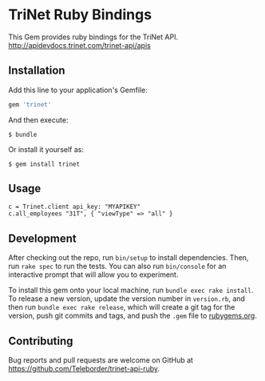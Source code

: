 # TriNet Ruby Bindings

This Gem provides ruby bindings for the TriNet API. http://apidevdocs.trinet.com/trinet-api/apis

## Installation

Add this line to your application's Gemfile:

```ruby
gem 'trinet'
```

And then execute:

    $ bundle

Or install it yourself as:

    $ gem install trinet

## Usage
    c = Trinet.client api_key: "MYAPIKEY"
    c.all_employees "31T", { "viewType" => "all" }

## Development

After checking out the repo, run `bin/setup` to install dependencies. Then, run `rake spec` to run the tests. You can also run `bin/console` for an interactive prompt that will allow you to experiment.

To install this gem onto your local machine, run `bundle exec rake install`. To release a new version, update the version number in `version.rb`, and then run `bundle exec rake release`, which will create a git tag for the version, push git commits and tags, and push the `.gem` file to [rubygems.org](https://rubygems.org).

## Contributing

Bug reports and pull requests are welcome on GitHub at https://github.com/Teleborder/trinet-api-ruby.

